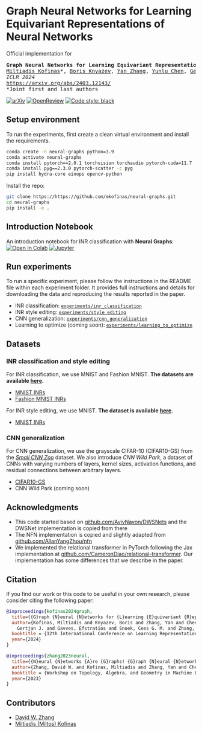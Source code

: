 # Graph Neural Networks for Learning Equivariant Representations of Neural Networks

Official implementation for
<pre>
<b>Graph Neural Networks for Learning Equivariant Representations of Neural Networks</b>
<a href="https://mkofinas.github.io/">Miltiadis Kofinas</a>*, <a href="https://bknyaz.github.io/">Boris Knyazev</a>, <a href="https://www.cyanogenoid.com/">Yan Zhang</a>, <a href="https://yunlu-chen.github.io/">Yunlu Chen</a>, <a href="https://gertjanburghouts.github.io/">Gertjan J. Burghouts</a>, <a href="https://egavves.com/">Efstratios Gavves</a>, <a href="https://www.ceessnoek.info/">Cees G. M. Snoek</a>, <a href="https://davzha.netlify.app/">David W. Zhang</a>*
<em>ICLR 2024</em>
<a href="https://arxiv.org/abs/2403.12143">https://arxiv.org/abs/2403.12143/</a>
*Joint first and last authors
</pre>

[![arXiv](https://img.shields.io/badge/arXiv-2403.12143-b31b1b.svg?logo=arxiv)](https://arxiv.org/abs/2403.12143)
[![OpenReview](https://img.shields.io/badge/OpenReview-oO6FsMyDBt-b31b1b.svg)](https://openreview.net/forum?id=oO6FsMyDBt)
<a href="https://github.com/psf/black"><img alt="Code style: black" src="https://img.shields.io/badge/code%20style-black-000000.svg"></a>

## Setup environment

To run the experiments, first create a clean virtual environment and install the requirements.

```bash
conda create -n neural-graphs python=3.9
conda activate neural-graphs
conda install pytorch==2.0.1 torchvision torchaudio pytorch-cuda=11.7 -c pytorch -c nvidia
conda install pyg==2.3.0 pytorch-scatter -c pyg
pip install hydra-core einops opencv-python
```

Install the repo:

```bash
git clone https://https://github.com/mkofinas/neural-graphs.git
cd neural-graphs
pip install -e .
```

## Introduction Notebook

An introduction notebook for INR classification with **Neural Graphs**:
[![Open In Colab](https://colab.research.google.com/assets/colab-badge.svg)](https://colab.research.google.com/github/mkofinas/neural-graphs/blob/main/notebooks/mnist-inr-classification.ipynb)
[![Jupyter](https://img.shields.io/static/v1.svg?logo=jupyter&label=Jupyter&message=View%20On%20Github&color=lightgreen)](notebooks/mnist-inr-classification.ipynb)

## Run experiments

To run a specific experiment, please follow the instructions in the README file within each experiment folder.
It provides full instructions and details for downloading the data and reproducing the results reported in the paper.

- INR classification: [`experiments/inr_classification`](experiments/inr_classification)
- INR style editing: [`experiments/style_editing`](experiments/style_editing)
- CNN generalization: [`experiments/cnn_generalization`](experiments/cnn_generalization)
- Learning to optimize (coming soon): [`experiments/learning_to_optimize`](experiments/learning_to_optimize)

## Datasets

### INR classification and style editing

For INR classification, we use MNIST and Fashion MNIST. **The datasets are available [here](https://www.dropbox.com/sh/56pakaxe58z29mq/AABtWNkRYroLYe_cE3c90DXVa?dl=0).**

- [MNIST INRs](https://www.dropbox.com/sh/56pakaxe58z29mq/AABtWNkRYroLYe_cE3c90DXVa?dl=0&preview=mnist-inrs.zip)
- [Fashion MNIST INRs](https://www.dropbox.com/sh/56pakaxe58z29mq/AABtWNkRYroLYe_cE3c90DXVa?dl=0&preview=fmnist_inrs.zip)

For INR style editing, we use MNIST. **The dataset is available [here](https://www.dropbox.com/sh/56pakaxe58z29mq/AABtWNkRYroLYe_cE3c90DXVa?dl=0).**

- [MNIST INRs](https://www.dropbox.com/sh/56pakaxe58z29mq/AABtWNkRYroLYe_cE3c90DXVa?dl=0&preview=mnist-inrs.zip)

### CNN generalization

For CNN generalization, we use the grayscale CIFAR-10 (CIFAR10-GS) from the
[_Small CNN Zoo_](https://github.com/google-research/google-research/tree/master/dnn_predict_accuracy)
dataset.
We also introduce *CNN Wild Park*, a dataset of CNNs with varying numbers of
layers, kernel sizes, activation functions, and residual connections between
arbitrary layers.

- [CIFAR10-GS](https://storage.cloud.google.com/gresearch/smallcnnzoo-dataset/cifar10.tar.xz)
- CNN Wild Park (coming soon)

## Acknowledgments

- This code started based on [github.com/AvivNavon/DWSNets](https://github.com/AvivNavon/DWSNets) and the DWSNet implementation is copied from there
- The NFN implementation is copied and slightly adapted from [github.com/AllanYangZhou/nfn](https://github.com/AllanYangZhou/nfn)
- We implemented the relational transformer in PyTorch following the Jax implementation at [github.com/CameronDiao/relational-transformer](https://github.com/CameronDiao/relational-transformer). Our implementation has some differences that we describe in the paper.

## Citation

If you find our work or this code to be useful in your own research, please consider citing the following paper:

```bib
@inproceedings{kofinas2024graph,
  title={{G}raph {N}eural {N}etworks for {L}earning {E}quivariant {R}epresentations of {N}eural {N}etworks},
  author={Kofinas, Miltiadis and Knyazev, Boris and Zhang, Yan and Chen, Yunlu and Burghouts,
    Gertjan J. and Gavves, Efstratios and Snoek, Cees G. M. and Zhang, David W.},
  booktitle = {12th International Conference on Learning Representations ({ICLR})},
  year={2024}
}
```

```bib
@inproceedings{zhang2023neural,
  title={{N}eural {N}etworks {A}re {G}raphs! {G}raph {N}eural {N}etworks for {E}quivariant {P}rocessing of {N}eural {N}etworks},
  author={Zhang, David W. and Kofinas, Miltiadis and Zhang, Yan and Chen, Yunlu and Burghouts, Gertjan J. and Snoek, Cees G. M.},
  booktitle = {Workshop on Topology, Algebra, and Geometry in Machine Learning (TAG-ML), ICML},
  year={2023}
}
```

## Contributors

- [David W. Zhang](https://davzha.netlify.app/)
- [Miltiadis (Miltos) Kofinas](https://mkofinas.github.io/)
